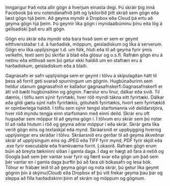 Inngangur
Það nota allir gögn á hverjum einasta degi. Þú skráir þig inná Facebook þá eru notendanafnið þitt og lykilorðið þitt skráð sem gögn eða læst gögn hjá þeim. Að geyma myndir á Dropbox eða Cloud þá ertu að geyma gögn hjá þeim. Þú geymir líka gögn í myndaalbúminu þínu eða lög á geilsadiski það eru allt gögn.

Gögn eru skrár eða myndir eða bara hvað sem er sem er geymt eitthversstaðar t.d. á harðadisk, möppum, geisladiskum og líka á serverum. Gögn eru líka upplýsingar t.d. um fólk, hluti eða til að geyma fyrir ýmis verkefni, texti sem þú skrifar á blað eða glósur og o.s.fl. Rafræn gögn eru á netinu eða eitthvað sem þú getur ekki haldið um en stafræn eru á harðadiskum, geisladiskum eða á blaði.

Gagnasafn er safn upplýsinga sem er geymt í tölvu á skipulagðan hátt til þess að forrit geti svarað spurningum um gögnin. Hugbúnaðurinn sem heldur utanum gagnasafnið er kallaður gagnasafnskerfi.Gagnasafnskerfi er átt við bæði hugbúnaðinn og gögnin.
Færslur eru línur, dálkar eða svið. Til dæmis, í töflu sem sýnir fyrirtæki, hver röð myndi tákna eitt fyrirtæki. Dálkar eða gildi gætu sýnt nafn fyrirtækis, götuheiti fyrirtækis, hvort sem fyrirtækið er opinberlega haldið. Í töflu sem sýnir tengsl starfsmanna við deildarstjóra, hver röð myndu tengja einn starfsmann með einni deild.
Skrár eru oft hugsaðar sem möppur til að geyma gögn í. Í tölvum eru skrár sem þú notar til að raða hlutum í röð og geyma aðrar möppur í eða skrár. Skrár geta líka verið gögn eins og textaskjal eða mynd.
Skráarsnið er uppbygging hvernig upplýsingar eru skráðar í tölvu. Skráarsnið eru gerðar til að geyma ákveðnar skrár af upplýsingum eins og JPEG eða TIFF fyrir mynd, PDF fyrir skjöl eða .exe fyrir executable eða framkvæma forrit.
Lokaorð.
Rafræn gögn erum búin að breyta tækninni síðan í gamla daga. Í dag er hægt að fara á netið og Googla það sem þér vantar svar fyrir og færð svar eða gögn um það sem þér vantar en í gamla daga þurftir þú að fara úti bókasafn og lesa bók. Tölvur er frábær leið til að geyma gögn og nota skrár, þú getur líka geymt gögnin þín á skýinu(Cloud) eða Dropbox ef þú vilt frekar geyma þau þar og sleppa að filla harðadiskinn þinn af skrám og möppum og gögnum. 